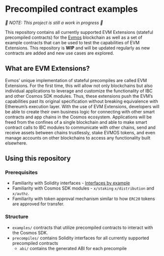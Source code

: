 # Precompiled contract examples

*🚧 NOTE: This project is still a work in progress 🚧*

This repository contains all currently supported EVM Extensions
(stateful precompiled contracts) for the [Evmos](https://evmos.org/) blockchain
as well as a set of example contracts that can be used to test the capabilities of EVM Extensions.
This repository is **WIP** and will be updated regularly
as new contracts are added and new use cases are explored.

## What are EVM Extensions?

Evmos’ unique implementation of stateful precompiles are called EVM Extensions.
For the first time, this will allow not only blockchains
but also individual applications to leverage and customize
the functionality of IBC and other Cosmos SDK modules.
Thus, these extensions push the EVM’s capabilities
past its original specification without breaking equivalence with Ethereum’s execution layer.
With the use of EVM Extensions, developers will be able to create their own business logic
for connecting with other smart contracts and app chains in the Cosmos ecosystem.
Applications will be freed from the confines of a single blockchain
and able to make smart contract calls to IBC modules to communicate with other chains,
send and receive assets between chains trustlessly, stake EVMOS tokens,
and even manage accounts on other blockchains to access any functionality built elsewhere.

## Using this repository

### Prerequisites

- Familiarity with Solidity interfaces - [Interfaces by example](https://solidity-by-example.org/interface/)
- Familiarity with Cosmos SDK modules - `x/staking` `x/distribution` and `x/authz`.
- Familiarity with token approval mechanism similar to how `ERC20` tokens are approved for transfer.

### Structure

- `examples/`  contracts that utilize precompiled contracts to interact with the Cosmos SDK.
- `precompiles/` contains Solidity interfaces for all currently supported precompiled contracts
  - `abi/` contains the generated ABI for each precompile
